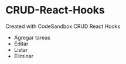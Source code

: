 # CRUD-React-Hooks
Created with CodeSandbox
CRUD React Hooks
- Agregar tareas
- Editar
- Listar
- Eliminar
